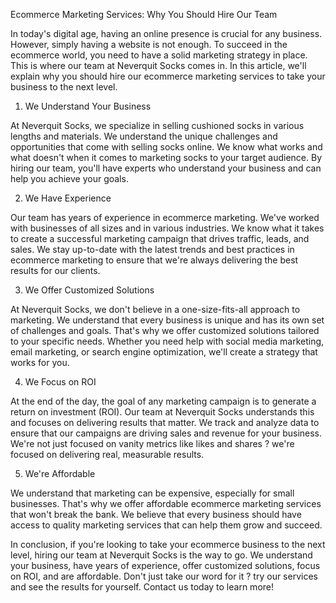 Ecommerce Marketing Services: Why You Should Hire Our Team

In today's digital age, having an online presence is crucial for any business. However, simply having a website is not enough. To succeed in the ecommerce world, you need to have a solid marketing strategy in place. This is where our team at Neverquit Socks comes in. In this article, we'll explain why you should hire our ecommerce marketing services to take your business to the next level.

1. We Understand Your Business

At Neverquit Socks, we specialize in selling cushioned socks in various lengths and materials. We understand the unique challenges and opportunities that come with selling socks online. We know what works and what doesn't when it comes to marketing socks to your target audience. By hiring our team, you'll have experts who understand your business and can help you achieve your goals.

2. We Have Experience

Our team has years of experience in ecommerce marketing. We've worked with businesses of all sizes and in various industries. We know what it takes to create a successful marketing campaign that drives traffic, leads, and sales. We stay up-to-date with the latest trends and best practices in ecommerce marketing to ensure that we're always delivering the best results for our clients.

3. We Offer Customized Solutions

At Neverquit Socks, we don't believe in a one-size-fits-all approach to marketing. We understand that every business is unique and has its own set of challenges and goals. That's why we offer customized solutions tailored to your specific needs. Whether you need help with social media marketing, email marketing, or search engine optimization, we'll create a strategy that works for you.

4. We Focus on ROI

At the end of the day, the goal of any marketing campaign is to generate a return on investment (ROI). Our team at Neverquit Socks understands this and focuses on delivering results that matter. We track and analyze data to ensure that our campaigns are driving sales and revenue for your business. We're not just focused on vanity metrics like likes and shares ? we're focused on delivering real, measurable results.

5. We're Affordable

We understand that marketing can be expensive, especially for small businesses. That's why we offer affordable ecommerce marketing services that won't break the bank. We believe that every business should have access to quality marketing services that can help them grow and succeed.

In conclusion, if you're looking to take your ecommerce business to the next level, hiring our team at Neverquit Socks is the way to go. We understand your business, have years of experience, offer customized solutions, focus on ROI, and are affordable. Don't just take our word for it ? try our services and see the results for yourself. Contact us today to learn more!